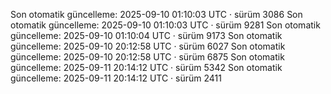 <!-- AUTO-UPDATED:START -->
Son otomatik güncelleme: 2025-09-10 01:10:03 UTC · sürüm 3086
Son otomatik güncelleme: 2025-09-10 01:10:03 UTC · sürüm 9281
Son otomatik güncelleme: 2025-09-10 01:10:04 UTC · sürüm 9173
Son otomatik güncelleme: 2025-09-10 20:12:58 UTC · sürüm 6027
Son otomatik güncelleme: 2025-09-10 20:12:58 UTC · sürüm 6875
Son otomatik güncelleme: 2025-09-11 20:14:12 UTC · sürüm 5342
Son otomatik güncelleme: 2025-09-11 20:14:12 UTC · sürüm 2411
<!-- AUTO-UPDATED:END -->
